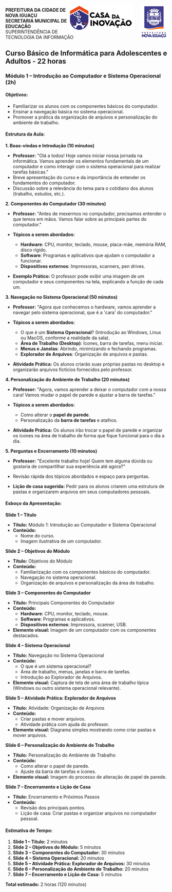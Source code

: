 <img src="Imagem/logopcni.png" align="right" style="margin-top:5px; " />
<img src="Imagem/logoCasaInovacao.png" align="right" style="margin-top:5px;margin-right:20px" />

**PREFEITURA DA CIDADE DE NOVA IGUAÇU** <br>
**SECRETARIA MUNICIPAL DE EDUCAÇÃO** <br>
SUPERINTENDÊNCIA DE TECNOLOGIA DA INFORMAÇÃO <br>

## **Curso Básico de Informática para Adolescentes e Adultos - 22 horas**
### **Módulo 1 – Introdução ao Computador e Sistema Operacional (2h)**

#### **Objetivos:**
- Familiarizar os alunos com os componentes básicos do computador.
- Ensinar a navegação básica no sistema operacional.
- Promover a prática da organização de arquivos e personalização do ambiente de trabalho.


#### Estrutura da Aula:

**1. Boas-vindas e Introdução (10 minutos)**
- **Professor:** "Olá a todos! Hoje vamos iniciar nossa jornada na informática. Vamos aprender os elementos fundamentais de um computador e como interagir com o sistema operacional para realizar tarefas básicas."
- Breve apresentação do curso e da importância de entender os fundamentos do computador.
- Discussão sobre a relevância do tema para o cotidiano dos alunos (trabalho, estudos, etc.).

**2. Componentes do Computador (30 minutos)**
- **Professor:** "Antes de mexermos no computador, precisamos entender o que temos em mãos. Vamos falar sobre as principais partes do computador."
- **Tópicos a serem abordados:**
  - **Hardware**: CPU, monitor, teclado, mouse, placa-mãe, memória RAM, disco rígido.
  - **Software**: Programas e aplicativos que ajudam o computador a funcionar.
  - **Dispositivos externos**: Impressoras, scanners, pen drives.
  
- **Exemplo Prático:** O professor pode exibir uma imagem de um computador e seus componentes na tela, explicando a função de cada um.

**3. Navegação no Sistema Operacional (50 minutos)**
- **Professor:** "Agora que conhecemos o hardware, vamos aprender a navegar pelo sistema operacional, que é a 'cara' do computador."
- **Tópicos a serem abordados:**
  - O que é um **Sistema Operacional**? (Introdução ao Windows, Linux ou MacOS, conforme a realidade da sala).
  - **Área de Trabalho (Desktop)**: Ícones, barra de tarefas, menu iniciar.
  - **Menus e Janelas**: Abrindo, minimizando e fechando programas.
  - **Explorador de Arquivos**: Organização de arquivos e pastas.
  
- **Atividade Prática:** Os alunos criarão suas próprias pastas no desktop e organizarão arquivos fictícios fornecidos pelo professor.

**4. Personalização do Ambiente de Trabalho (20 minutos)**
- **Professor:** "Agora, vamos aprender a deixar o computador com a nossa cara! Vamos mudar o papel de parede e ajustar a barra de tarefas."
- **Tópicos a serem abordados:**
  - Como alterar o **papel de parede**.
  - Personalização da **barra de tarefas** e atalhos.
  
- **Atividade Prática:** Os alunos irão trocar o papel de parede e organizar os ícones na área de trabalho de forma que fique funcional para o dia a dia.

**5. Perguntas e Encerramento (10 minutos)**
- **Professor:** "Excelente trabalho hoje! Quem tem alguma dúvida ou gostaria de compartilhar sua experiência até agora?"
- Revisão rápida dos tópicos abordados e espaço para perguntas.
  
- **Lição de casa sugerida:** Pedir para os alunos criarem uma estrutura de pastas e organizarem arquivos em seus computadores pessoais.


#### **Esboço da Apresentação:**

**Slide 1 – Título**
- **Título:** Módulo 1: Introdução ao Computador e Sistema Operacional
- **Conteúdo:** 
  - Nome do curso.
  - Imagem ilustrativa de um computador.

**Slide 2 – Objetivos do Módulo**
- **Título:** Objetivos do Módulo
- **Conteúdo:**
  - Familiarização com os componentes básicos do computador.
  - Navegação no sistema operacional.
  - Organização de arquivos e personalização da área de trabalho.
  
**Slide 3 – Componentes do Computador**
- **Título:** Principais Componentes do Computador
- **Conteúdo:**
  - **Hardware**: CPU, monitor, teclado, mouse.
  - **Software**: Programas e aplicativos.
  - **Dispositivos externos**: Impressora, scanner, USB.
- **Elemento visual:** Imagem de um computador com os componentes destacados.

**Slide 4 – Sistema Operacional**
- **Título:** Navegação no Sistema Operacional
- **Conteúdo:**
  - O que é um sistema operacional?
  - Área de trabalho, menus, janelas e barra de tarefas.
  - Introdução ao Explorador de Arquivos.
- **Elemento visual:** Captura de tela de uma área de trabalho típica (Windows ou outro sistema operacional relevante).

**Slide 5 – Atividade Prática: Explorador de Arquivos**
- **Título:** Atividade: Organização de Arquivos
- **Conteúdo:**
  - Criar pastas e mover arquivos.
  - Atividade prática com ajuda do professor.
- **Elemento visual:** Diagrama simples mostrando como criar pastas e mover arquivos.

**Slide 6 – Personalização do Ambiente de Trabalho**
- **Título:** Personalização do Ambiente de Trabalho
- **Conteúdo:**
  - Como alterar o papel de parede.
  - Ajuste da barra de tarefas e ícones.
- **Elemento visual:** Imagem do processo de alteração de papel de parede.

**Slide 7 – Encerramento e Lição de Casa**
- **Título:** Encerramento e Próximos Passos
- **Conteúdo:**
  - Revisão dos principais pontos.
  - Lição de casa: Criar pastas e organizar arquivos no computador pessoal.
  

#### **Estimativa de Tempo:**

1. **Slide 1 – Título:** 2 minutos
2. **Slide 2 – Objetivos do Módulo:** 5 minutos
3. **Slide 3 – Componentes do Computador:** 30 minutos
4. **Slide 4 – Sistema Operacional:** 20 minutos
5. **Slide 5 – Atividade Prática: Explorador de Arquivos:** 30 minutos
6. **Slide 6 – Personalização do Ambiente de Trabalho:** 20 minutos
7. **Slide 7 – Encerramento e Lição de Casa:** 5 minutos

**Total estimado:** 2 horas (120 minutos)

